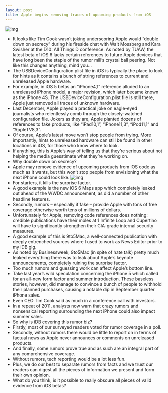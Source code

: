 ```yaml
---
layout: post
title: Apple begins removing traces of upcoming products from iOS
---
```

![img](http://media.idownloadblog.com/wp-content/uploads/2012/06/iOS-6-future-products-strings.png)
* It looks like Tim Cook wasn’t joking underscoring Apple would “double down on secrecy” during his fireside chat with Walt Mossberg and Kara Swisher at the D10: All Things D conference. As noted by TUAW, the latest beta of iOS 6 lacks certain references to future Apple devices that have long been the staple of the rumor mill’s crystal ball peering. Not like this changes anything, mind you…
* The USBDeviceConfiguration.plist file in iOS is typically the place to look for hints as it contains a bunch of string references to current and unreleased Apple hardware.
* For example, in iOS 5 betas an “iPhone4,1” reference alluded to an unreleased iPhone model, a major revision, which later became known as the iPhone 4S. The USBDeviceConfiguration.plist file is still there, Apple just removed all traces of unknown hardware.
* Last December, Apple played a practical joke on eagle-eyed journalists who relentlessly comb through the closely-watched configuration file. Jokers as they are, Apple planted dozens of references to fake products, like “iPad10,1”, “iPhone11,3”, “iPod11,1” and “AppleTV8,3”.
* Of course, Apple’s latest move won’t stop people from trying. More importantly, hints to unreleased hardware can still be found in other locations in iOS, for those who know where to look.
* If anything, this is Apple’s way of telling us that they’re serious about not helping the media guesstimate what they’re working on.
* Why double down on secrecy?
* Apple may remove evidence of upcoming products from iOS code as much as it wants, but this won’t stop people from envisioning what the next iPhone could look like.
![img](http://media.idownloadblog.com/wp-content/uploads/2012/06/iphone-5-white-2.jpg)
* For starters, it kills the surprise factor.
* A good example is the new iOS 6 Maps app which completely leaked out ahead of the WWDC announcement, as did a number of other headline features.
* Secondly, rumors – especially if fake – provide Apple with tons of free coverage otherwise worth tens of millions of dollars.
* Unfortunately for Apple, removing code references does nothing: credible publications have their moles at 1 Infinite Loop and Cupertino will have to significantly strengthen their CIA-grade internal security measures.
* A good example of this is 9to5Mac, a well-connected publication with deeply entrenched sources where I used to work as News Editor prior to my iDB gig.
* As noted by Businessweek, 9to5Mac (in spite of hate talk) pretty much leaked everything there was to leak about Apple’s keynote announcements, completely ruining the surprise factor.
* Too much rumors and guessing work can affect Apple’s bottom line.
* Take last year’s wild speculation concerning the iPhone 5 which called for an all-new form factor and summer introduction. These baseless stories, however, did manage to convince a bunch of people to withhold their planned purchases, causing a notable dip in September quarter iPhone sales.
* Even CEO Tim Cook said as much in a conference call with investors.
* In a repeat of 2011, analysts now warn that crazy rumors and nonsensical reporting surrounding the next iPhone could also impact summer sales.
* So why is iDB covering this rumor biz?
* Firstly, most of our surveyed readers voted for rumor coverage in a poll.
* Secondly, without rumors there would be little to report on in terms of factual news as Apple never announces or comments on unreleased products.
* And finally, some rumors prove true and as such are an integral part of any comprehensive coverage.
* Without rumors, tech reporting would be a lot less fun.
* Plus, we do our best to separate rumors from facts and we trust our readers can digest all the pieces of information we present and form their own opinion.
* What do you think, is it possible to really obscure all pieces of valid evidence from iOS betas?

